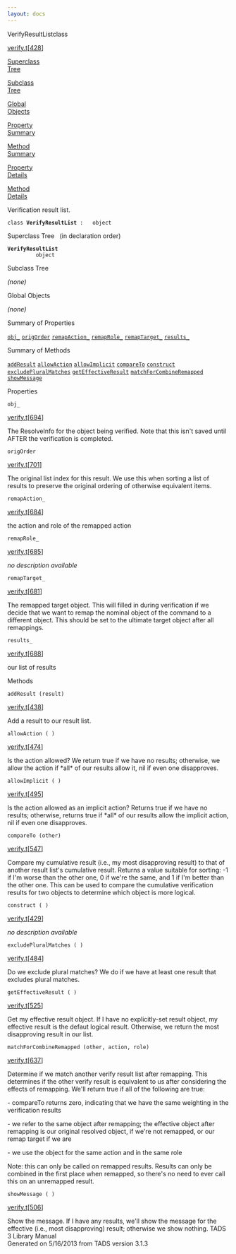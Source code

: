 ```yaml
---
layout: docs
---
```

<span class="title">VerifyResultList</span><span class="type">class</span>

[verify.t](../file/verify.t.html)\[[428](../source/verify.t.html#428)\]

[Superclass  
Tree](#_SuperClassTree_)

[Subclass  
Tree](#_SubClassTree_)

[Global  
Objects](#_ObjectSummary_)

[Property  
Summary](#_PropSummary_)

[Method  
Summary](#_MethodSummary_)

[Property  
Details](#_Properties_)

[Method  
Details](#_Methods_)



Verification result list.

`class `**`VerifyResultList`**` :   object`



<span id="_SuperClassTree_"></span>



<span class="hdln">Superclass Tree</span>   (in declaration order)



**`VerifyResultList`**  
`         object`  
<span id="_SubClassTree_"></span>



<span class="hdln">Subclass Tree</span>  



*(none)* <span id="_ObjectSummary_"></span>



<span class="hdln">Global Objects</span>  



*(none)* <span id="_PropSummary_"></span>



<span class="hdln">Summary of Properties</span>  



[`obj_`](#obj_) [`origOrder`](#origOrder) [`remapAction_`](#remapAction_) [`remapRole_`](#remapRole_) [`remapTarget_`](#remapTarget_) [`results_`](#results_)

<span id="_MethodSummary_"></span>



<span class="hdln">Summary of Methods</span>  



[`addResult`](#addResult) [`allowAction`](#allowAction) [`allowImplicit`](#allowImplicit) [`compareTo`](#compareTo) [`construct`](#construct) [`excludePluralMatches`](#excludePluralMatches) [`getEffectiveResult`](#getEffectiveResult) [`matchForCombineRemapped`](#matchForCombineRemapped) [`showMessage`](#showMessage)

<span id="_Properties_"></span>



<span class="hdln">Properties</span>  



<span id="obj_"></span>

`obj_`

[verify.t](../file/verify.t.html)\[[694](../source/verify.t.html#694)\]



The ResolveInfo for the object being verified. Note that this isn't
saved until AFTER the verification is completed.



<span id="origOrder"></span>

`origOrder`

[verify.t](../file/verify.t.html)\[[701](../source/verify.t.html#701)\]



The original list index for this result. We use this when sorting a list
of results to preserve the original ordering of otherwise equivalent
items.



<span id="remapAction_"></span>

`remapAction_`

[verify.t](../file/verify.t.html)\[[684](../source/verify.t.html#684)\]



the action and role of the remapped action



<span id="remapRole_"></span>

`remapRole_`

[verify.t](../file/verify.t.html)\[[685](../source/verify.t.html#685)\]



*no description available*



<span id="remapTarget_"></span>

`remapTarget_`

[verify.t](../file/verify.t.html)\[[681](../source/verify.t.html#681)\]



The remapped target object. This will filled in during verification if
we decide that we want to remap the nominal object of the command to a
different object. This should be set to the ultimate target object after
all remappings.



<span id="results_"></span>

`results_`

[verify.t](../file/verify.t.html)\[[688](../source/verify.t.html#688)\]



our list of results



<span id="_Methods_"></span>



<span class="hdln">Methods</span>  



<span id="addResult"></span>

`addResult (result)`

[verify.t](../file/verify.t.html)\[[438](../source/verify.t.html#438)\]



Add a result to our result list.



<span id="allowAction"></span>

`allowAction ( )`

[verify.t](../file/verify.t.html)\[[474](../source/verify.t.html#474)\]



Is the action allowed? We return true if we have no results; otherwise,
we allow the action if \*all\* of our results allow it, nil if even one
disapproves.



<span id="allowImplicit"></span>

`allowImplicit ( )`

[verify.t](../file/verify.t.html)\[[495](../source/verify.t.html#495)\]



Is the action allowed as an implicit action? Returns true if we have no
results; otherwise, returns true if \*all\* of our results allow the
implicit action, nil if even one disapproves.



<span id="compareTo"></span>

`compareTo (other)`

[verify.t](../file/verify.t.html)\[[547](../source/verify.t.html#547)\]



Compare my cumulative result (i.e., my most disapproving result) to that
of another result list's cumulative result. Returns a value suitable for
sorting: -1 if I'm worse than the other one, 0 if we're the same, and 1
if I'm better than the other one. This can be used to compare the
cumulative verification results for two objects to determine which
object is more logical.



<span id="construct"></span>

`construct ( )`

[verify.t](../file/verify.t.html)\[[429](../source/verify.t.html#429)\]



*no description available*



<span id="excludePluralMatches"></span>

`excludePluralMatches ( )`

[verify.t](../file/verify.t.html)\[[484](../source/verify.t.html#484)\]



Do we exclude plural matches? We do if we have at least one result that
excludes plural matches.



<span id="getEffectiveResult"></span>

`getEffectiveResult ( )`

[verify.t](../file/verify.t.html)\[[525](../source/verify.t.html#525)\]



Get my effective result object. If I have no explicitly-set result
object, my effective result is the defaut logical result. Otherwise, we
return the most disapproving result in our list.



<span id="matchForCombineRemapped"></span>

`matchForCombineRemapped (other, action, role)`

[verify.t](../file/verify.t.html)\[[637](../source/verify.t.html#637)\]



Determine if we match another verify result list after remapping. This
determines if the other verify result is equivalent to us after
considering the effects of remapping. We'll return true if all of the
following are true:

\- compareTo returns zero, indicating that we have the same weighting in
the verification results

\- we refer to the same object after remapping; the effective object
after remapping is our original resolved object, if we're not remapped,
or our remap target if we are

\- we use the object for the same action and in the same role

Note: this can only be called on remapped results. Results can only be
combined in the first place when remapped, so there's no need to ever
call this on an unremapped result.



<span id="showMessage"></span>

`showMessage ( )`

[verify.t](../file/verify.t.html)\[[506](../source/verify.t.html#506)\]



Show the message. If I have any results, we'll show the message for the
effective (i.e., most disapproving) result; otherwise we show nothing.
TADS 3 Library Manual  
Generated on 5/16/2013 from TADS version 3.1.3


